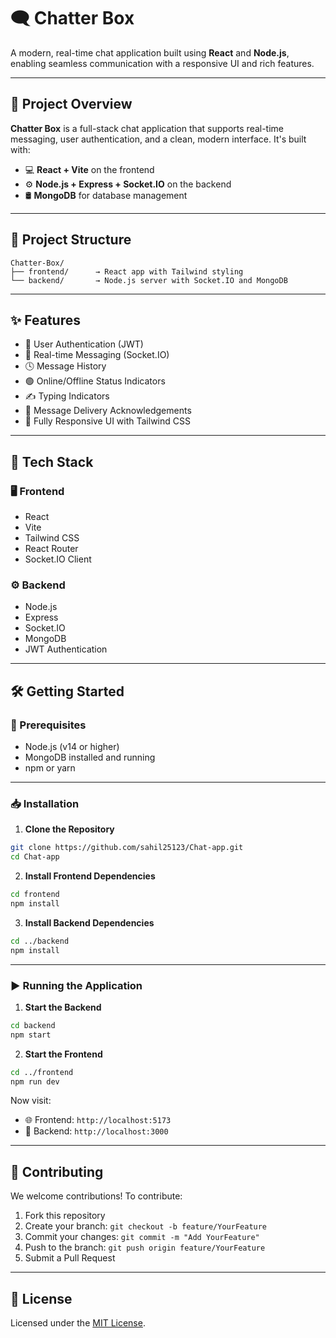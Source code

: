 
# 🗨️ Chatter Box

A modern, real-time chat application built using **React** and **Node.js**, enabling seamless communication with a responsive UI and rich features.

---

## 🚀 Project Overview

**Chatter Box** is a full-stack chat application that supports real-time messaging, user authentication, and a clean, modern interface. It's built with:

- 💻 **React + Vite** on the frontend
- ⚙️ **Node.js + Express + Socket.IO** on the backend
- 🛢️ **MongoDB** for database management

---

## 📁 Project Structure

```
Chatter-Box/
├── frontend/      → React app with Tailwind styling
└── backend/       → Node.js server with Socket.IO and MongoDB
```

---

## ✨ Features

- 🔐 User Authentication (JWT)
- 💬 Real-time Messaging (Socket.IO)
- 🕓 Message History
- 🟢 Online/Offline Status Indicators
- ✍️ Typing Indicators
- 📩 Message Delivery Acknowledgements
- 🎨 Fully Responsive UI with Tailwind CSS

---

## 🧰 Tech Stack

### 🖥️ Frontend
- React
- Vite
- Tailwind CSS
- React Router
- Socket.IO Client

### ⚙️ Backend
- Node.js
- Express
- Socket.IO
- MongoDB
- JWT Authentication

---

## 🛠️ Getting Started

### 🔗 Prerequisites
- Node.js (v14 or higher)
- MongoDB installed and running
- npm or yarn

---

### 📥 Installation

1. **Clone the Repository**
```bash
git clone https://github.com/sahil25123/Chat-app.git
cd Chat-app
```

2. **Install Frontend Dependencies**
```bash
cd frontend
npm install
```

3. **Install Backend Dependencies**
```bash
cd ../backend
npm install
```

---

### ▶️ Running the Application

1. **Start the Backend**
```bash
cd backend
npm start
```

2. **Start the Frontend**
```bash
cd ../frontend
npm run dev
```

Now visit:

- 🌐 Frontend: `http://localhost:5173`
- 🔌 Backend: `http://localhost:3000`

---

## 🤝 Contributing

We welcome contributions! To contribute:

1. Fork this repository
2. Create your branch: `git checkout -b feature/YourFeature`
3. Commit your changes: `git commit -m "Add YourFeature"`
4. Push to the branch: `git push origin feature/YourFeature`
5. Submit a Pull Request

---

## 📄 License

Licensed under the [MIT License](LICENSE).

